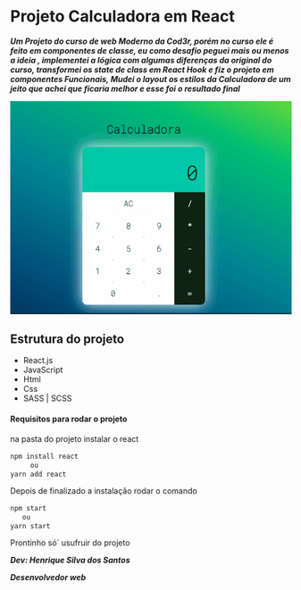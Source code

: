 # Projeto Calculadora em React 

***Um Projeto do curso de web Moderno da Cod3r, porém no curso ele é feito em componentes de classe, eu como desafio peguei mais ou menos a ideia , implementei a lógica com algumas diferenças da original do curso, transformei os state de class em React Hook e fiz o projeto em componentes Funcionais, Mudei o layout os estilos da Calculadora de um jeito que achei que ficaria melhor e esse foi o resultado final*** 

![calculadora](src/Gif/calculadora.gif)



## Estrutura do projeto

- React.js
- JavaScript
- Html
- Css
- SASS  |  SCSS

#### Requisitos para rodar o projeto

na pasta do projeto instalar o react 

```
npm install react
     ou 
yarn add react
```

Depois de finalizado a instalação rodar o comando 

```
npm start 
   ou
yarn start
```

Prontinho só´ usufruir do projeto  

***Dev: Henrique Silva dos Santos*** 

***Desenvolvedor web***
